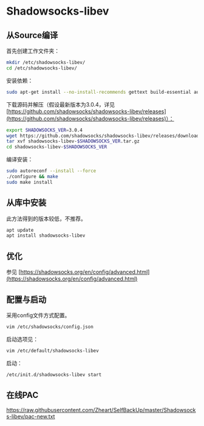 # Shadowsocks-libev

## 从Source编译

首先创建工作文件夹：

```bash
mkdir /etc/shadowsocks-libev/
cd /etc/shadowsocks-libev/
```

安装依赖：

```bash
sudo apt-get install --no-install-recommends gettext build-essential autoconf libtool libpcre3-dev asciidoc xmlto libev-dev libudns-dev automake libmbedtls-dev libsodium-dev
```
下载源码并解压（假设最新版本为3.0.4，详见[https://github.com/shadowsocks/shadowsocks-libev/releases](https://github.com/shadowsocks/shadowsocks-libev/releases)）：

```bash
export SHADOWSOCKS_VER=3.0.4
wget https://github.com/shadowsocks/shadowsocks-libev/releases/download/v$SHADOWSOCKS_VER/shadowsocks-libev-$SHADOWSOCKS_VER.tar.gz
tar xvf shadowsocks-libev-$SHADOWSOCKS_VER.tar.gz
cd shadowsocks-libev-$SHADOWSOCKS_VER
```

编译安装：

```bash
sudo autoreconf --install --force
./configure && make
sudo make install
```

## 从库中安装
此方法得到的版本较低，不推荐。
```bash
apt update
apt install shadowsocks-libev
```

## 优化
参见 [https://shadowsocks.org/en/config/advanced.html](https://shadowsocks.org/en/config/advanced.html)

## 配置与启动
采用config文件方式配置。
```bash
vim /etc/shadowsocks/config.json
```
启动选项见：
```bash
vim /etc/default/shadowsocks-libev
```
启动：
```bash
/etc/init.d/shadowsocks-libev start
```

## 在线PAC
https://raw.githubusercontent.com/Zheart/SelfBackUp/master/Shadowsocks-libev/pac-new.txt
